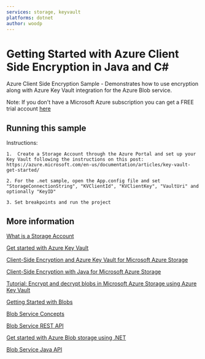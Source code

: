 ```yaml
---
services: storage, keyvault
platforms: dotnet
author: woodp
---
```


# Getting Started with Azure Client Side Encryption in Java and C#

Azure Client Side Encryption Sample - Demonstrates how to use encryption along with Azure Key Vault integration for the Azure Blob service.

Note: If you don't have a Microsoft Azure subscription you can get a FREE trial account [here](http://go.microsoft.com/fwlink/?LinkId=330212)

## Running this sample

Instructions:

	1.  Create a Storage Account through the Azure Portal and set up your Key Vault following the instructions on this post: https://azure.microsoft.com/en-us/documentation/articles/key-vault-get-started/

	2. For the .net sample, open the App.config file and set "StorageConnectionString", "KVClientId", "KVClientKey", "VaultUri" and optionally "KeyID"

	3. Set breakpoints and run the project


## More information

[What is a Storage Account](http://azure.microsoft.com/en-us/documentation/articles/storage-whatis-account/)

[Get started with Azure Key Vault](https://azure.microsoft.com/en-us/documentation/articles/key-vault-get-started/)

[Client-Side Encryption and Azure Key Vault for Microsoft Azure Storage](https://azure.microsoft.com/en-us/documentation/articles/storage-client-side-encryption/)

[Client-Side Encryption with Java for Microsoft Azure Storage](https://azure.microsoft.com/en-us/documentation/articles/storage-client-side-encryption-java/)

[Tutorial: Encrypt and decrypt blobs in Microsoft Azure Storage using Azure Key Vault](https://azure.microsoft.com/en-us/documentation/articles/storage-encrypt-decrypt-blobs-key-vault/)

[Getting Started with Blobs](http://azure.microsoft.com/en-us/documentation/articles/storage-java-how-to-use-blob-storage/)

[Blob Service Concepts](http://msdn.microsoft.com/en-us/library/dd179376.aspx)

[Blob Service REST API](http://msdn.microsoft.com/en-us/library/dd135733.aspx)

[Get started with Azure Blob storage using .NET](https://azure.microsoft.com/en-us/documentation/articles/storage-dotnet-how-to-use-blobs/)

[Blob Service Java API](http://azure.github.io/azure-storage-java/)
